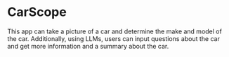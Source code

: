 # CarScope

This app can take a picture of a car and determine the make and model of the car. Additionally, using LLMs, users can input questions about the car and get more information and a summary about the car.
